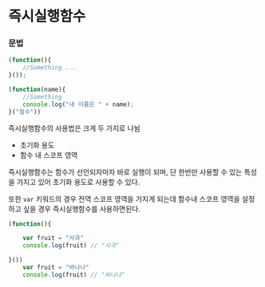 # 즉시실행함수 

### 문법
~~~javascript 
(function(){
    //Something ...
}());

(function(name){
    //Something
    console.log("내 이름은 " + name);
}("철수"))
~~~

즉시실행함수의 사용법은 크게 두 가지로 나뉨 
- 초기화 용도
- 함수 내 스코프 영역 

즉시실행함수는 함수가 선언되자마자 바로 실행이 되며, 단 한번만 사용할 수 있는 특성을 가지고 있어 초기화 용도로 사용할 수 있다. 

또한 `var` 키워드의 경우 전역 스코프 영역을 가지게 되는데 함수내 스코프 영역을 설정하고 싶을 경우 즉시실행함수를 사용하면된다.

~~~javascript
(function(){

    var fruit = "사과"
    console.log(fruit) // "사과"

}())
    var fruit = "바나나"
    console.log(fruit) // "바나나"

~~~
